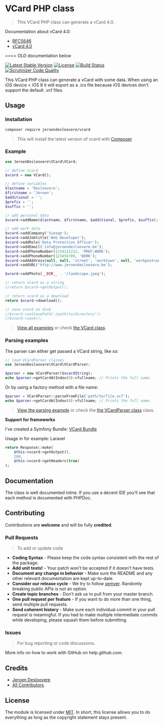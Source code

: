 # VCard PHP class

> This VCard PHP class can generate a vCard 4.0.

Documentation about vCard 4.0:
* [RFC5646](https://tools.ietf.org/html/rfc6350)
* [vCard 4.0](https://devguide.calconnect.org/vCard/vcard-4/)


==== OLD documentation below


[![Latest Stable Version](http://img.shields.io/packagist/v/jeroendesloovere/vcard.svg)](https://packagist.org/packages/jeroendesloovere/vcard)
[![License](http://img.shields.io/badge/license-MIT-lightgrey.svg)](https://github.com/jeroendesloovere/vcard/blob/master/LICENSE)
[![Build Status](https://travis-ci.org/jeroendesloovere/vcard.svg?branch=master)](https://travis-ci.org/jeroendesloovere/vcard)
[![Scrutinizer Code Quality](https://scrutinizer-ci.com/g/jeroendesloovere/vcard/badges/quality-score.png?b=master)](https://scrutinizer-ci.com/g/jeroendesloovere/vcard/?branch=master)

This VCard PHP class can generate a vCard with some data. When using an iOS device < iOS 8 it will export as a .ics file because iOS devices don't support the default .vcf files.

## Usage

### Installation

```bash
composer require jeroendesloovere/vcard
```
> This will install the latest version of vcard with [Composer](https://getcomposer.org)

### Example

``` php
use JeroenDesloovere\VCard\VCard;

// define vcard
$vcard = new VCard();

// define variables
$lastname = 'Desloovere';
$firstname = 'Jeroen';
$additional = '';
$prefix = '';
$suffix = '';

// add personal data
$vcard->addName($lastname, $firstname, $additional, $prefix, $suffix);

// add work data
$vcard->addCompany('Siesqo');
$vcard->addJobtitle('Web Developer');
$vcard->addRole('Data Protection Officer');
$vcard->addEmail('info@jeroendesloovere.be');
$vcard->addPhoneNumber(1234121212, 'PREF;WORK');
$vcard->addPhoneNumber(123456789, 'WORK');
$vcard->addAddress(null, null, 'street', 'worktown', null, 'workpostcode', 'Belgium');
$vcard->addURL('http://www.jeroendesloovere.be');

$vcard->addPhoto(__DIR__ . '/landscape.jpeg');

// return vcard as a string
//return $vcard->getOutput();

// return vcard as a download
return $vcard->download();

// save vcard on disk
//$vcard->setSavePath('/path/to/directory');
//$vcard->save();

```

> [View all examples](/examples/example.php) or check [the VCard class](/src/VCard.php).

### Parsing examples

The parser can either get passed a VCard string, like so:

```php
// load VCardParser classes
use JeroenDesloovere\VCard\VCardParser;

$parser = new VCardParser($vcardString);
echo $parser->getCardAtIndex(0)->fullname; // Prints the full name.
```

Or by using a factory method with a file name:

```php
$parser = VCardParser::parseFromFile('path/to/file.vcf');
echo $parser->getCardAtIndex(0)->fullname; // Prints the full name.
```
> [View the parsing example](/examples/example_parsing.php) or check the [the VCardParser class](/src/VCardParser.php) class.

**Support for frameworks**

I've created a Symfony Bundle: [VCard Bundle](https://github.com/jeroendesloovere/vcard-bundle)

Usage in for example: Laravel
```php
return Response::make(
    $this->vcard->getOutput(),
    200,
    $this->vcard->getHeaders(true)
);
```

## Documentation

The class is well documented inline. If you use a decent IDE you'll see that each method is documented with PHPDoc.

## Contributing

Contributions are **welcome** and will be fully **credited**.

### Pull Requests

> To add or update code

- **Coding Syntax** - Please keep the code syntax consistent with the rest of the package.
- **Add unit tests!** - Your patch won't be accepted if it doesn't have tests.
- **Document any change in behavior** - Make sure the README and any other relevant documentation are kept up-to-date.
- **Consider our release cycle** - We try to follow [semver](http://semver.org/). Randomly breaking public APIs is not an option.
- **Create topic branches** - Don't ask us to pull from your master branch.
- **One pull request per feature** - If you want to do more than one thing, send multiple pull requests.
- **Send coherent history** - Make sure each individual commit in your pull request is meaningful. If you had to make multiple intermediate commits while developing, please squash them before submitting.

### Issues

> For bug reporting or code discussions.

More info on how to work with GitHub on help.github.com.

## Credits

- [Jeroen Desloovere](https://github.com/jeroendesloovere)
- [All Contributors](https://github.com/jeroendesloovere/vcard/contributors)

## License

The module is licensed under [MIT](./LICENSE.md). In short, this license allows you to do everything as long as the copyright statement stays present.
